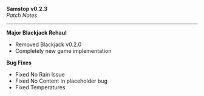 **Samstop v0.2.3**  
*Patch Notes*

---

**Major Blackjack Rehaul**  
- Removed Blackjack v0.2.0
- Completely new game implementation 

**Bug Fixes**  
- Fixed No Rain Issue
- Fixed No Content In placeholder bug
- Fixed Temperatures
